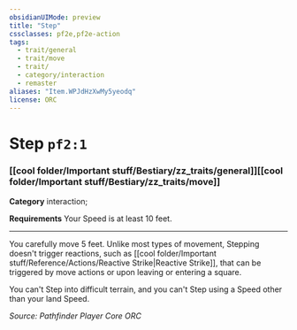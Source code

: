 ```yaml
---
obsidianUIMode: preview
title: "Step"
cssclasses: pf2e,pf2e-action
tags:
  - trait/general
  - trait/move
  - trait/
  - category/interaction
  - remaster
aliases: "Item.WPJdHzXwMy5yeodq"
license: ORC
---
```

# Step `pf2:1`

### [[cool folder/Important stuff/Bestiary/zz_traits/general]][[cool folder/Important stuff/Bestiary/zz_traits/move]]

**Category** interaction; 




**Requirements** Your Speed is at least 10 feet.

* * *

You carefully move 5 feet. Unlike most types of movement, Stepping doesn't trigger reactions, such as [[cool folder/Important stuff/Reference/Actions/Reactive Strike|Reactive Strike]], that can be triggered by move actions or upon leaving or entering a square.

You can't Step into difficult terrain, and you can't Step using a Speed other than your land Speed.

*Source: Pathfinder Player Core*
*ORC*